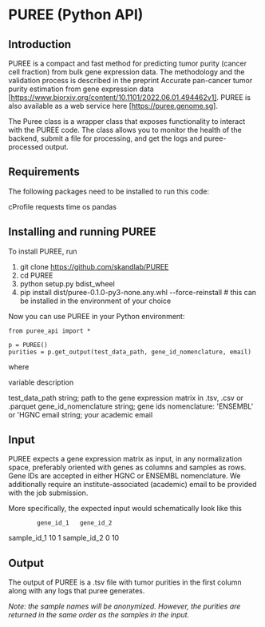 # PUREE (Python API)

## Introduction
PUREE is a compact and fast method for predicting tumor purity (cancer cell fraction) from bulk gene expression data. The methodology and the validation process is described in the preprint Accurate pan-cancer tumor purity estimation from gene expression data [https://www.biorxiv.org/content/10.1101/2022.06.01.494462v1]. PUREE is also available as a web service here [https://puree.genome.sg].

The Puree class is a wrapper class that exposes functionality to interact with the PUREE code. The class allows you to monitor the health of the backend, submit a file for processing, and get the logs and puree-processed output.

## Requirements
The following packages need to be installed to run this code:

cProfile
requests
time
os
pandas

## Installing and running PUREE
To install PUREE, run

1. git clone https://github.com/skandlab/PUREE
2. cd PUREE
3. python setup.py bdist_wheel
4. pip install dist/puree-0.1.0-py3-none.any.whl --force-reinstall # this can be installed in the environment of your choice

Now you can use PUREE in your Python environment:

```
from puree_api import *

p = PUREE()
purities = p.get_output(test_data_path, gene_id_nomenclature, email)
```
where

variable	description

test_data_path	string; path to the gene expression matrix in .tsv, .csv or .parquet
gene_id_nomenclature	string; gene ids nomenclature: 'ENSEMBL' or 'HGNC
email	string; your academic email

## Input

PUREE expects a gene expression matrix as input, in any normalization space, preferably oriented with genes as columns and samples as rows. Gene IDs are accepted in either HGNC or ENSEMBL nomenclature. We additionally require an institute-associated (academic) email to be provided with the job submission.

More specifically, the expected input would schematically look like this

            gene_id_1	gene_id_2
sample_id_1      10      	1
sample_id_2	     0	        10

## Output
The output of PUREE is a .tsv file with tumor purities in the first column along with any logs that puree generates.

_Note: the sample names will be anonymized. However, the purities are returned in the same order as the samples in the input._

